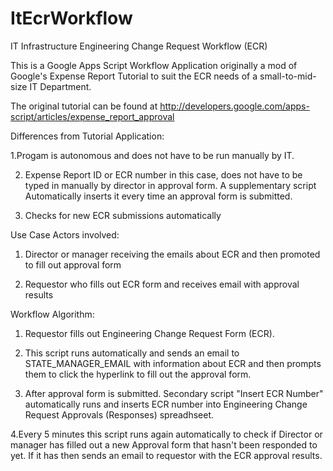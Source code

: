 ItEcrWorkflow
=============

IT Infrastructure Engineering Change Request Workflow (ECR)

This is a Google Apps Script Workflow Application originally a mod of 
Google's Expense Report Tutorial to suit the ECR needs of a small-to-mid-size IT Department.


The original tutorial can be found at
http://developers.google.com/apps-script/articles/expense_report_approval

Differences from Tutorial Application:

1.Progam is autonomous and does not have to be run
manually by IT.

2. Expense Report ID or ECR number in this case, does not have
to be typed in manually by director in approval form. A supplementary
script Automatically inserts it every time an approval form is submitted.

3. Checks for new ECR submissions automatically


Use Case Actors involved:

1. Director or manager receiving the emails about ECR and then promoted to fill out approval form

2. Requestor who fills out ECR form and receives email with approval results


Workflow Algorithm:

1. Requestor fills out Engineering Change Request Form (ECR).

2. This script runs automatically and sends an email to STATE_MANAGER_EMAIL with 
information about ECR and then prompts them to 
click the hyperlink to fill out the approval form.

3. After approval form is submitted. Secondary script "Insert ECR Number" automatically 
runs and inserts ECR number into Engineering Change Request Approvals (Responses) spreadhseet.

4.Every 5 minutes this script runs again automatically to check if Director or manager has filled
out a new Approval form that hasn't been responded to yet. If it has then sends an email to requestor
with the ECR approval results.
